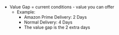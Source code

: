 - Value Gap = current conditions - value you can offer
    - Example:
        - Amazon Prime Delivery: 2 Days
        - Normal Delivery: 4 Days
        - The value gap is the 2 extra days 
